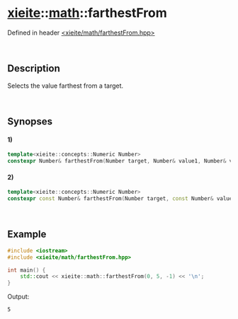# [xieite](../xieite.md)\:\:[math](../math.md)\:\:farthestFrom
Defined in header [<xieite/math/farthestFrom.hpp>](../../include/xieite/math/farthestFrom.hpp)

&nbsp;

## Description
Selects the value farthest from a target.

&nbsp;

## Synopses
#### 1)
```cpp
template<xieite::concepts::Numeric Number>
constexpr Number& farthestFrom(Number target, Number& value1, Number& value2) noexcept;
```
#### 2)
```cpp
template<xieite::concepts::Numeric Number>
constexpr const Number& farthestFrom(Number target, const Number& value1, const Number& value2) noexcept;
```

&nbsp;

## Example
```cpp
#include <iostream>
#include <xieite/math/farthestFrom.hpp>

int main() {
    std::cout << xieite::math::farthestFrom(0, 5, -1) << '\n';
}
```
Output:
```
5
```
